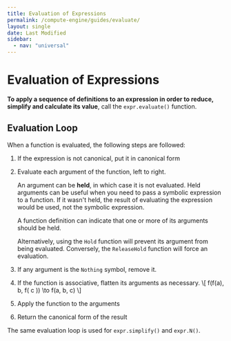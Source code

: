 ```yaml
---
title: Evaluation of Expressions
permalink: /compute-engine/guides/evaluate/
layout: single
date: Last Modified
sidebar:
  - nav: "universal"
---
```


# Evaluation of Expressions

**To apply a sequence of definitions to an expression in order to reduce,
simplify and calculate its value**, call the `expr.evaluate()` function.


## Evaluation Loop

When a function is evaluated, the following steps are followed:

1. If the expression is not canonical, put it in canonical form

2. Evaluate each argument of the function, left to right.

   An argument can be **held**, in which case it is not evaluated.
   Held arguments can be useful when you need to pass a symbolic expression to
   a function. If it wasn't held, the result of evaluating the expression would
   be used, not the symbolic expression.

   A function definition can indicate that one or more of its arguments should
   be held.

   Alternatively, using the `Hold` function  will prevent its argument from
   being evaluated. Conversely, the `ReleaseHold` function will force
   an evaluation.

3. If any argument is the `Nothing` symbol, remove it.

4. If the function is associative, flatten its arguments as necessary.
   \\[ f(f(a), b, f( c )) \to f(a, b, c) \\]

5. Apply the function to the arguments

6. Return the canonical form of the result


The same evaluation loop is used for `expr.simplify()` and `expr.N()`.